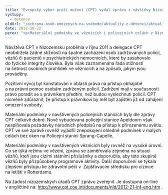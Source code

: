 ```yaml
---
title: "Evropský výbor proti mučení (CPT) vydal zprávu z návštěvy Nizozemska"
vystupy:
  - detence
oldUrl: "/ochrana-osob-omezenych-na-svobode/aktuality-z-detenci/aktuality-z-detenci-2012/evropsky-vybor-proti-muceni-cpt-vydal-zpravu-z-navstevy-nizozemska/"
date: 2012-10-22
perex: "<p>Materiální podmínky ve věznicích i policejních celách v Nizozemsku jsou na vysoké úrovni, stížnosti CPT zaznamenal na četnost osobních prohlídek ve věznicích.</p>"
---
```


<!-- imported from the old website -->

<p>Návštěva CPT v Nizozemsku proběhla v říjnu 2011 a delegace CPT neobdržela žádné stížnosti na špatné zacházení osob zadržovaných policií, vězňů či pacientů v psychiatrických nemocnicích, které by zasahovalo do fyzické integrity člověka. Byla však zaznamenána řada stížností na četnost osobních prohlídek ve věznicích a na způsob, jakým jsou prováděny. </p><p>Pozitivní vývoj byl konstatován v oblasti práva na přístup obhajobě a na právní pomoc osobám zadrženým policií. Zadržení mají v současnosti právo poradit se s právníkem předtím, než budou vyslechnuti policií. CPT nicméně zdůraznil, že přístup k právníkovi by měl být zajištěn již od zahájení omezení svobody. </p><p>Materiální podmínky v navštívených policejních stanicích byly dle zprávy CPT celkově dobré. Nově vybudovaná policejní stanice Apeldoorn však nesplňovala požadavky národních předpisů na přístup k přirozenému světlu. CPT ve své zprávě rovněž vyjádřil znepokojení ohledně podmínek v malých celách bez oken na Policejní stanici Sprang-Capelle. </p><p>Materiální podmínky v navštívených věznicích byly rovněž na vysoké úrovni. Co se týká režimu ve vězení, zpráva se zaměřovala zejména na situaci vězňů, kteří jsou cizími státními příslušníky a doporučila, aby této skupině vězňů byly přizpůsobeny programové aktivity. Další doporučení se týkala zlepšení přístupu ke zdravotní péči v  Zajišťovacím středisku pro cizince na letišti v Rotterdamu.</p>Na žádost nizozemských úřadů CPT zprávu zveřejnil. Je dostupná on-line v angličtině na: <a title="Otevření do nového okna" href="http://www.cpt.coe.int/documents/nld/2012-21-inf-eng.htm" target="_blank">http://www.cpt.coe.int/documents/nld/2012-21-inf-eng.htm</a> .
